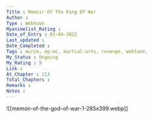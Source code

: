 ```yaml
---
Title : Memoir Of The King Of War
Author : 
Type : Webtoon
Myanimelist_Rating : 
Date_of_Entry : 01-04-2022
Last_updated : 
Date_Completed : 
Tags : murim, op-mc, martial-arts, revenge, webtoon,
My_Status : Ongoing
My_Rating : 9
Link : 
At_Chapter : 113
Total_Chapters : 
Remarks : 
Notes : 
---
```

![[memoir-of-the-god-of-war-1-285x399.webp]]